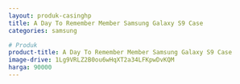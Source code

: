 ```yaml
---
layout: produk-casinghp
title: A Day To Remember Member Samsung Galaxy S9 Case
categories: samsung

# Produk
product-title: A Day To Remember Member Samsung Galaxy S9 Case
image-drive: 1Lg9VRLZ2B0ou6wHqXT2a34LFKpwDvKQM
harga: 90000
---
```

